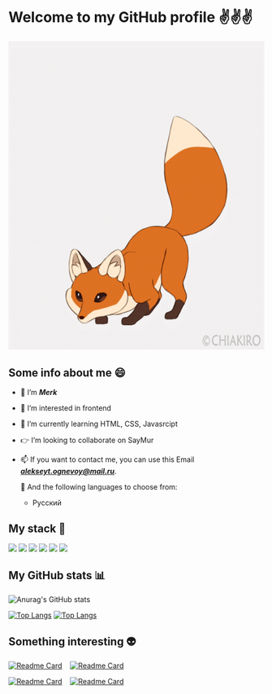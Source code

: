 # Welcome to my GitHub profile ✌️✌️✌️

![](https://github.com/Merck-web/Merck-web/blob/main/1.gif)
## Some info about me 😄
- 👋 I’m ***Merk*** 
- 👀 I’m interested in frontend 
- 🌱 I’m currently learning HTML, CSS, Javasrcipt
- 👉 I’m looking to collaborate on SayMur
- 📫 If you want to contact me, you can use this Email ***alekseyt.ognevoy@mail.ru***. 
   
   📄 And the following languages ​​to choose from:
   <ul>
   <li>
      Русский
   </li>
   </ul>
## My stack 🦊
![](https://camo.githubusercontent.com/60c43d8b0424c6c2fc5080f76db747aacec85a375c39ce2835622cc03a608059/68747470733a2f2f696d672e736869656c64732e696f2f62616467652f77656273746f726d2d3134333f7374796c653d666f722d7468652d6261646765266c6f676f3d77656273746f726d266c6f676f436f6c6f723d776869746526636f6c6f723d626c61636b)
![](https://camo.githubusercontent.com/ee71fcc1aa3d059265517741dffc4161922fd744377e7a5f07c43381d0aa9aac/68747470733a2f2f696d672e736869656c64732e696f2f62616467652f747970657363726970742d2532333030374143432e7376673f7374796c653d666f722d7468652d6261646765266c6f676f3d74797065736372697074266c6f676f436f6c6f723d7768697465)
![](https://camo.githubusercontent.com/8855980a487f9e31426fbfc2cbbfdda5aa3b7f1d390e262e652e639e911b3d87/68747470733a2f2f696d672e736869656c64732e696f2f62616467652f6e6573746a732d2532334530323334452e7376673f7374796c653d666f722d7468652d6261646765266c6f676f3d6e6573746a73266c6f676f436f6c6f723d7768697465)
![](https://camo.githubusercontent.com/29e7fc6c62f61f432d3852fbfa4190ff07f397ca3bde27a8196bcd5beae3ff77/68747470733a2f2f696d672e736869656c64732e696f2f62616467652f706f7374677265732d2532333331363139322e7376673f7374796c653d666f722d7468652d6261646765266c6f676f3d706f737467726573716c266c6f676f436f6c6f723d7768697465)
![](https://camo.githubusercontent.com/a55f80b8372a9cc1cb4142bd7f9ff63cdee2884ace71c5a68a66e905e569dff8/68747470733a2f2f696d672e736869656c64732e696f2f62616467652f506f73746d616e2d4646364333373f7374796c653d666f722d7468652d6261646765266c6f676f3d706f73746d616e266c6f676f436f6c6f723d726564)
![](https://camo.githubusercontent.com/ec0d32e85caf4723d5182a75338c89f85a2c3679aed0c46c9ee9fd1c8dc2a316/68747470733a2f2f696d672e736869656c64732e696f2f62616467652f6769742d2532334630353033332e7376673f7374796c653d666f722d7468652d6261646765266c6f676f3d676974266c6f676f436f6c6f723d7768697465)
## My GitHub stats 📊
   ![Anurag's GitHub stats](https://github-readme-stats.vercel.app/api?username=Merck-web&show_icons=true&theme=blue-green)
   


   [![Top Langs](https://github-readme-stats.vercel.app/api/top-langs/?username=Merck-web&theme=blue-green&layout=compact)](https://github.com/anuraghazra/github-readme-stats)
   [![Top Langs](https://github-readme-stats.vercel.app/api/top-langs/?username=Merck-web&theme=blue-green&hide=javascript,html,css,scss,typescript)](https://github.com/anuraghazra/github-readme-stats)
 ## Something interesting 👽
 [![Readme Card](https://github-readme-stats.vercel.app/api/pin/?username=Merck-web&repo=app-landing&theme=blue-green)](https://github.com/Merck-web/app-landing)&nbsp;&nbsp;&nbsp; 
 [![Readme Card](https://github-readme-stats.vercel.app/api/pin/?username=Merck-web&repo=My-site&theme=blue-green)](https://github.com/Merck-web/My-site)
 
 [![Readme Card](https://github-readme-stats.vercel.app/api/pin/?username=Merck-web&repo=-Restaurant-Website&theme=blue-green)](https://github.com/Merck-web/-Restaurant-Website)&nbsp;&nbsp;&nbsp;
 [![Readme Card](https://github-readme-stats.vercel.app/api/pin/?username=Merck-web&repo=Desire&theme=blue-green)](https://github.com/Merck-web/Desire)



